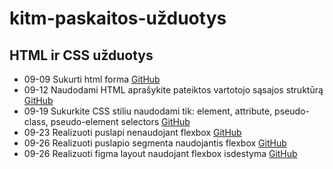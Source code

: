 # kitm-paskaitos-užduotys


## HTML ir CSS užduotys
- 09-09 Sukurti html forma [GitHub](https://github.com/Shefleris/kitm-paskaitu-uzduotis/tree/main/uzduotys-html-css/0909-uzduotis-forma)
- 09-12 Naudodami HTML aprašykite pateiktos vartotojo sąsajos struktūrą [GitHub](https://github.com/Shefleris/kitm-paskaitu-uzduotis/tree/main/uzduotys-html-css/0912-uzduotis-vartotojo-sasajas)
- 09-19 Sukurkite CSS stiliu naudodami tik: element, attribute, pseudo-class, pseudo-element selectors  [GitHub](https://github.com/Shefleris/kitm-paskaitu-uzduotis/tree/main/uzduotys-html-css/0919-uzduotis)
- 09-23 Realizuoti puslapi nenaudojant flexbox [GitHub](https://github.com/Shefleris/kitm-paskaitu-uzduotis/tree/main/uzduotys-html-css/0923-uzduotis-realizuoti-layout)
- 09-26 Realizuoti puslapio segmenta naudojantis flexbox [GitHub](https://github.com/Shefleris/kitm-paskaitu-uzduotis/tree/main/uzduotys-html-css/0926-paskaitos-uzduotis)
- 09-26 Realizuoti figma layout naudojant flexbox isdestyma [GitHub](https://github.com/Shefleris/kitm-paskaitu-uzduotis/tree/main/uzduotys-html-css/0926-flexbox-praktinis-darbas)